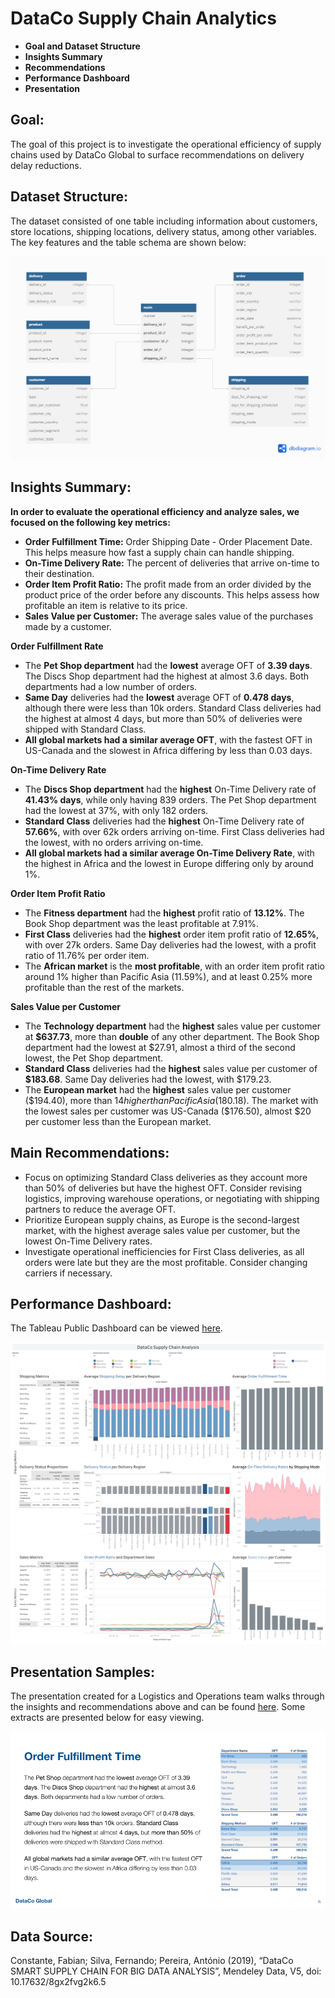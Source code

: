 # DataCo Supply Chain Analytics

- **Goal and Dataset Structure**
- **Insights Summary**
- **Recommendations**
- **Performance Dashboard**
- **Presentation**
 
## Goal:
The goal of this project is to investigate the operational efficiency of supply chains used by DataCo Global to surface recommendations on delivery delay reductions.

## Dataset Structure:
The dataset consisted of one table including information about customers, store locations, shipping locations, delivery status, among other variables. The key features and the table schema are shown below:

![DataCo Table Schema](schema.png)

## Insights Summary:
**In order to evaluate the operational efficiency and analyze sales, we focused on the following key metrics:**
- **Order Fulfillment Time:** Order Shipping Date - Order Placement Date. This helps measure how fast a supply chain can handle shipping.
- **On-Time Delivery Rate:** The percent of deliveries that arrive on-time to their destination.
- **Order Item Profit Ratio:** The profit made from an order divided by the product price of the order before any discounts. This helps assess how profitable an item is relative to its price.
- **Sales Value per Customer:** The average sales value of the purchases made by a customer.

**Order Fulfillment Rate**
- The **Pet Shop department** had the **lowest** average OFT of **3.39 days**. The Discs Shop department had the highest at almost 3.6 days. Both departments had a low number of orders.
- **Same Day** deliveries had the **lowest** average OFT of **0.478 days**, although there were less than 10k orders. Standard Class deliveries had the highest at almost 4 days, but more than 50% of deliveries were shipped with Standard Class.
- **All global markets had a similar average OFT**, with the fastest OFT in US-Canada and the slowest in Africa differing by less than 0.03 days.

**On-Time Delivery Rate**
- The **Discs Shop department** had the **highest** On-Time Delivery rate of **41.43% days**, while only having 839 orders. The Pet Shop department had the lowest at 37%, with only 182 orders.
- **Standard Class** deliveries had the **highest** On-Time Delivery rate of **57.66%**, with over 62k orders arriving on-time. First Class deliveries had the lowest, with no orders arriving on-time.
- **All global markets had a similar average On-Time Delivery Rate**, with the highest in Africa and the lowest in Europe differing only by around 1%.

**Order Item Profit Ratio**
- The **Fitness department** had the **highest** profit ratio of **13.12%**. The Book Shop department was the least profitable at 7.91%.
- **First Class** deliveries had the **highest** order item profit ratio of **12.65%**, with over 27k orders. Same Day deliveries had the lowest, with a profit ratio of 11.76% per order item.
- The **African market** is the **most profitable**, with an order item profit ratio around 1% higher than Pacific Asia (11.59%), and at least 0.25% more profitable than the rest of the markets.

**Sales Value per Customer**
- The **Technology department** had the **highest** sales value per customer at **$637.73**, more than **double** of any other department. The Book Shop department had the lowest at $27.91, almost a third of the second lowest, the Pet Shop department.
- **Standard Class** deliveries had the **highest** sales value per customer of **$183.68**. Same Day deliveries had the lowest, with $179.23.
- The **European market** had the **highest** sales value per customer ($194.40), more than $14 higher than Pacific Asia ($180.18). The market with the lowest sales per customer was US-Canada ($176.50), almost $20 per customer less than the European market.

## Main Recommendations:
- Focus on optimizing Standard Class deliveries as they account more than 50% of deliveries but have the highest OFT. Consider revising logistics, improving warehouse operations, or negotiating with shipping partners to reduce the average OFT.
- Prioritize European supply chains, as Europe is the second-largest market, with the highest average sales value per customer, but the lowest On-Time Delivery rates.
- Investigate operational inefficiencies for First Class deliveries, as all orders were late but they are the most profitable. Consider changing carriers if necessary. 

## Performance Dashboard:
The Tableau Public Dashboard can be viewed [here](https://public.tableau.com/views/dataco_supply_chain_analysis/DataCoDashboard?:language=en-US&:sid=&:redirect=auth&:display_count=n&:origin=viz_share_link).

![DataCo Performance Dashboard](dashboard.png)

## Presentation Samples:
The presentation created for a Logistics and Operations team walks through the insights and recommendations above and can be found [here](https://docs.google.com/presentation/d/1YRsjol2CDJYCgXTLvIrZK1GCY26MXXMTdnmRFiCXFrc/edit?usp=sharing). Some extracts are presented below for easy viewing.

![OFT Slide](slide1.png)

## Data Source:
Constante, Fabian; Silva, Fernando; Pereira, António (2019), “DataCo SMART SUPPLY CHAIN FOR BIG DATA ANALYSIS”, Mendeley Data, V5, doi: 10.17632/8gx2fvg2k6.5